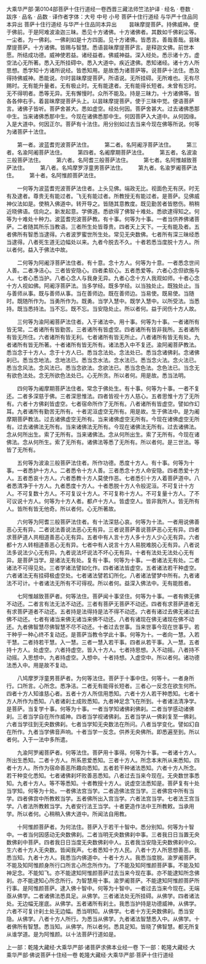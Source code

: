 大乘华严部·第0104部菩萨十住行道经一卷西晋三藏法师竺法护译
· 经名 · 卷数 · 跋序
· 品名 · 品数 · 译作者字体：大号 中号 小号
菩萨十住行道经
与华严十住品同本异出
菩萨十住行道经
与华严十住品同本异出
　　昙昧摩提菩萨。持佛威神。便于佛前。于是阿难波渝迦三昧。悉见十方诸佛。十方诸佛者。其数如千佛刹尘等。一尘者。为一佛刹。一佛刹如是十方四面。见十方诸佛。皆悉言。善哉善哉。昙昧摩提菩萨。十方诸佛。皆赐与智慧。悉语昙昧摩提菩萨言。是释迦文佛。前世本愿。所结成功德。威神使若益。诸经益者。佛威神益。深入经处。悉示诸十方。虚空法心无所著。悉入无所挂碍中。悉入大道中。疾近逮佛。悉知诸经。诸十方人所思想。悉学知十方诸所说经。皆悉知用。是故悉为诸菩萨等。说菩萨十法住。悉及得持佛威神。悉能说。尔时昙昧摩提菩萨。所语说。无所挂碍。无所难也。无有尽赐时。无有能升量者。无有极止时。无有能逮者。无有能得长短者。未曾有忘时。无不得明者。悉等无异。无有懈慢时。众所不能及。持是三昧力。十方诸佛等。皆各各伸右手。着昙昧摩提菩萨头上。以昙昧摩提菩萨。使于三昧中觉。便语菩萨言。诸佛子皆听。菩萨舍甚大。悉如虚空。经处何因。菩萨舍甚大。过去诸佛悉那中生。当来诸佛悉那中生。今现在诸佛悉那中生。何因菩萨入大道中。从何因缘。入是大道中。何因正尔。菩萨有十法住。用分别如过去当来今现在佛等所说。何等为诸菩萨十法住。

　　第一者。波蓝耆兜波菩萨法住。
　　第二者。名阿阇浮菩萨法住。
　　第三者。名渝阿阇菩萨法住。
　　第四者。名阇摩期菩萨法住。
　　第五者。名波渝三般菩萨法住。
　　第六者。名阿耆三般菩萨法住。
　　第七者。名阿惟越致菩萨法住。
　　第八者。名鸠摩罗浮童男菩萨法住。
　　第九者。名渝罗阇菩萨法住。
　　第十者。名阿惟颜菩萨法住。

　　一何等为波蓝耆兜波菩萨法住者。上头见佛。端政无比。视面色无有厌。时无有及逮者。尊贵无有能过者。飞无有能过者。所教授无有能过者。是菩萨。见佛威神仪法如是。使稍入佛道中。转开导之。皆随其意教度。既见勤苦者皆愍伤。稍稍近晓佛语。信向之。新发起意。学佛道。悉欲得了佛智十难处。悉欲逮得知之。何等为十难处十种力。波蓝耆兜波菩萨教。有十事。何等为十事。一者当供养佛诸菩萨。二者随其所乐当教语。三者所生处皆尊贵。四者天上天下。一无有能及者。五者佛所有智悉当逮得。六者波罗蜜世所生处。常见无央数佛。七者所有深三昧经悉当逮得。八者死生道无边幅处以来。九者今脱去不久。十者若悉当度脱十方人。所以者何。益入于佛法中故。

　　二何等为阿阇浮菩萨法住者。有十意。念十方人。何等为十意。一者悉念世间人善。二者净洁心。三者皆安隐心。四者柔软心。五者悉爱等。六者心念但欲施与人。七者心悉当护。八者心念人与我身无异。九者心念十方人我观如师。十者心念十方人视如佛。阿阇浮菩萨法。当多学经。既多学经。以当独处止。既独处止。当与善师从事。既与善师从事。当在善师边。既在善师边。当易使。既易使。当随时。既随所作为。当勇所作为。既勇。当学入慧中。既学入慧中。以所受法。当悉持。既当悉持法。当不忘。既不忘。当安隐处止。所以者何。益于闵伤十方人故。

　　三何等为渝阿阇菩萨法住者。入于诸法中。用十事。何等为十事。一者诸所有皆无常。二者诸所有皆勤苦。三者诸所有皆虚空。四者诸所有皆非我所。五者诸所有皆无所住。六者诸所有皆无利。七者诸所有皆无所止。八者诸所有皆无有处。九者诸所有皆无所著。十者诸所有皆无所有。诸法悉入中不复还。渝阿阇菩萨教法。悉当念于十方人。念于十方人已。悉当念法处。念法处已。悉当念诸佛刹。念诸佛刹已。悉当念地法。念地法已。悉当念水法。念水法已。悉当念火法。念火法已。悉当念风法。念风法已。悉当念欲法。念欲法已。悉当念色法。念色法已。当念无有欲色法处。念无所欲色法处已。心无所贪。所以者何。用是故。悉当法明。

　　四何等为阇摩期菩萨法住者。常念于佛处生。有十事。何等为十事。一者不复还。二者多深慈于佛。三者深思惟法。四者皆视十方人慈心。五者思惟十方了无所有。六者十方佛刹皆虚空。七者宿命所作了无所有。八者诸所有皆虚空。譬如作幻耳。九者诸所有勤苦无所有。十者泥洹虚空无所有。用是故。生于佛法中。是为阇摩期菩萨教法。过去诸佛虚空无所有。当来诸佛虚空无所有。今现在诸佛虚空无所有。过去诸佛法无所有。当来诸佛法无所有。今现在诸佛法无所有。过去诸佛法。念从何所出生。索了无所有。当来诸佛法。念从何所出生。索了无所有。今现在诸佛法。念从何所生。索了无所有。诸佛法等悉了无所有。所以者何。是三世法。等皆了无所有。

　　五何等为波渝三般菩萨法住者。所作功德。悉度十方人。有十事。何等为十事。一者悉护十方人。二者悉令十方人善。三者悉念十方人命安隐。四者悉爱十方人。五者悉哀十方人。六者悉教十方人莫使作恶。七者悉引十方人着菩萨道中。八者悉清净于十方人。九者悉度十方人。十者悉脱十方人令般泥洹。不可复计十方人。不可复数十方人。不可复议十方人。不可复称十方人。不可复量十方人。了不可议说十方人。何等为十方人者。都卢十方人。皆虚空人。皆非我所人。皆无所有人。皆所有皆无他奇。所以者何。心无所著故。

　　六何等为阿耆三般菩萨法住者。有十法深慈心哀。何等为十法。一者用说佛善恶心无有异。二者说法善说法恶心无有异。三者说菩萨善说菩萨恶心无有异。四者求菩萨道人共相道善恶心无有异。五者中有人言十方人多十方人少心无有异。六者都十方人转相道善恶心无有异。七者中有人说言十方人易脱难脱心无有异。八者说法多说法少心无有异。九者说法坏说法不坏心无有异。十者有法处无法处心无有异。是菩萨当学。是诸法无有处。复有十事。何等为十事。一者诸法无有处。二者诸法不可得见处。三者学诸法譬如化作。四者诸法皆虚空。五者诸法若干种虚空。六者诸法无有挂碍极虚空处。七者诸法譬若幻所化。八者诸法譬梦中所有。九者诸法不可计。十者诸法无所有不可得视。所以者何。益深入佛法中。无有能胜者。

　　七阿惟越致菩萨者。何等法住。菩萨闻十事坚住。何等为十事。一者有佛无佛不动还。二者言有法无法不动还。三者有菩萨无菩萨不动还。四者有求菩萨道者无有求菩萨道者不动还。五者持是法得持是法不得不动还。六者有诸过去佛无诸过去佛不动还。七者有诸当来佛无诸当来佛不动还。八者有诸现在佛无诸现在佛不动还。九者佛智慧尽佛智慧不尽不动还。十者过去世事。当来世事今现在世事乎。若干种乎一种心终不复动还。是菩萨当教令学此十事。何等为十。一者向一慧。入若干慧。二者持若干慧。入一慧。三者一慧入若干事。四者从若干事。入一慧。五者持十方人。处虚空。六者持虚空。皆入十方人。七者持思想。入不动摇。八者持不动摇。入思想中。九者持虚空。入想中。十者持想。入虚空中。所以者何。诸功德法悉入中。用是故不复动。

　　八鸠摩罗浮童男菩萨者。为何等法住。菩萨于十事中住。何等十。一者身所行。口所言。心所念。悉净洁。二者无有能得长短者。三者心一反念在欲生何所。四者十方人知谁慈心者。五者十方人所信用悉知。六者十方人若干种悉知。七者十方人所作为悉知。八者诸刹土成败悉知。九者神足念飞在所到。十者诸法清净学。是菩萨。当复学十事。何等为十事。一者当学知诸佛刹佛刹。二者当学感动诸佛刹。三者当学自在所作威神。四者当学视诸佛刹。五者当学从一佛刹复至一佛刹。六者当学往到无央数佛刹。七者当学知无央数法在所问。八者当学变化。譬如幻自在所作。九者当学佛音声响。十者当学一反念。供养无央佛所。即悉遍至到。所以者何。入于一法中多所遣。

　　九渝阿罗阇菩萨者。何等法住。菩萨用十事得。何等为十事。一者诸十方人。所出生悉知。二者十方人。所系恩爱悉知。三者十方人。所念本末所从来悉知。四者十方人。所作为宿命善恶所趣向悉知。五者若干种诸法悉知。六者十方人所念。若干种变化悉知。七者诸佛刹坏败善恶悉知。八者过去当来今现在。无央数世事悉知。九者十方人。等不等悉知。十者教授十方人。说虚空法悉知是。菩萨复有十处当学知。何等为十处。一者佛法宫当学。二者造佛法宫当学。三者佛宫中所有当学。四者佛宫中所教敕当学。五者佛所出入宫当学。六者法宫当学。七者法王宫当学。八者法所教敕当学。九者安行法王当学。十者更造作法中王所教敕。当承用学。所以者何。心稍稍入佛大道中。所闻法自用教。

　　十阿惟颜菩萨者。为何法住。菩萨入于若干十智中。悉分别知。何等为十智中。一者当何因感动无央数佛刹。二者当明无央数佛刹中事。三者我日日当置无央数佛刹中菩萨。四者我日日当度无央数佛刹中人。五者我当安隐无央数佛刹中众。生六者十方人无央数。皆闻我声。七者悉知十方人民。八者十方人所思想善恶。我悉当知。九者十方人。我悉当内佛道中。十者十方人。我悉当度脱。渝罗阇菩萨。不能及知阿惟颜身所行口所言心所念所作为。了不能及知阿惟颜菩萨事。不能及知神足念。不能知飞。亦不能逮知阿惟颜菩萨过去当来今现在事。亦不能逮知所念佛刹。亦不能逮知心所念所行。为智慧用十事。渝罗阇菩萨。不能逮知阿惟颜菩萨所行事。是阿惟颜菩萨。逮入佛十智中。何等为十智中。一者过去当来今现在。无端亟从佛学。二者诸佛法悉具足。从佛学。三者诸法处无所挂碍。从佛学。四者诸法处。无边幅无崖底。从佛学。五者诸所有刹土。我悉当护持是功德威神。从佛学。六者不可复计刹土处无边幅。悉当明知。从佛学。七者十方无央数佛刹。悉当安隐。从佛学。八者十方人所行。为悉当从佛学。九者诸法智慧悉入中。从佛学。十者佛所有智慧。悉当知。从佛学。所以者何。悉具足知。皆晓了佛智慧。都无所复从谁学道。是为阿惟颜。以十法菩萨行道如是。

上一部：乾隆大藏经·大乘华严部·诸菩萨求佛本业经一卷
下一部：乾隆大藏经·大乘华严部·佛说菩萨十住经一卷
乾隆大藏经·大乘华严部·菩萨十住行道经